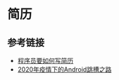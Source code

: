 # 简历

## 参考链接

- [程序员要如何写简历](https://mp.weixin.qq.com/s/PkBpde0PV65dJjj9zZJYtg)
- [2020年疫情下的Android跳槽之路](https://juejin.im/post/6844904105878487048#heading-6)
